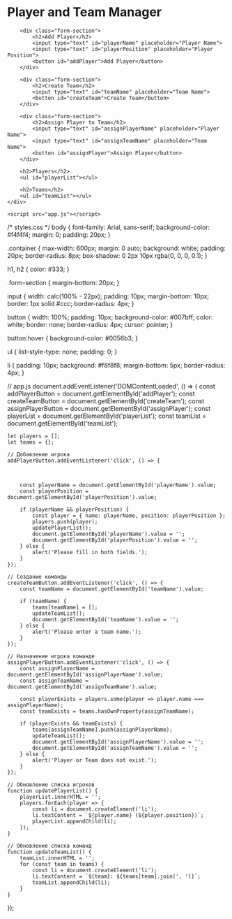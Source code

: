 <!DOCTYPE html>
<html lang="en">
<head>
    <meta charset="UTF-8">
    <meta name="viewport" content="width=device-width, initial-scale=1.0">
    <title>Player and Team Manager</title>
    <link rel="stylesheet" href="styles.css">
</head>
<body>
    <div class="container">
        <h1>Player and Team Manager</h1>

        <div class="form-section">
            <h2>Add Player</h2>
            <input type="text" id="playerName" placeholder="Player Name">
            <input type="text" id="playerPosition" placeholder="Player Position">
            <button id="addPlayer">Add Player</button>
        </div>

        <div class="form-section">
            <h2>Create Team</h2>
            <input type="text" id="teamName" placeholder="Team Name">
            <button id="createTeam">Create Team</button>
        </div>

        <div class="form-section">
            <h2>Assign Player to Team</h2>
            <input type="text" id="assignPlayerName" placeholder="Player Name">
            <input type="text" id="assignTeamName" placeholder="Team Name">
            <button id="assignPlayer">Assign Player</button>
        </div>

        <h2>Players</h2>
        <ul id="playerList"></ul>

        <h2>Teams</h2>
        <ul id="teamList"></ul>
    </div>

    <script src="app.js"></script>
</body>
</html>


/* styles.css */
body {
    font-family: Arial, sans-serif;
    background-color: #f4f4f4;
    margin: 0;
    padding: 20px;
}

.container {
    max-width: 600px;
    margin: 0 auto;
    background: white;
    padding: 20px;
    border-radius: 8px;
    box-shadow: 0 2px 10px rgba(0, 0, 0, 0.1);
}

h1, h2 {
    color: #333;
}

.form-section {
    margin-bottom: 20px;
}

input {
    width: calc(100% - 22px);
    padding: 10px;
    margin-bottom: 10px;
    border: 1px solid #ccc;
    border-radius: 4px;
}

button {
    width: 100%;
    padding: 10px;
    background-color: #007bff;
    color: white;
    border: none;
    border-radius: 4px;
    cursor: pointer;
}

button:hover {
    background-color: #0056b3;
}

ul {
    list-style-type: none;
    padding: 0;
}

li {
    padding: 10px;
    background: #f8f8f8;
    margin-bottom: 5px;
    border-radius: 4px;
}

// app.js
document.addEventListener('DOMContentLoaded', () => {
    const addPlayerButton = document.getElementById('addPlayer');
    const createTeamButton = document.getElementById('createTeam');
    const assignPlayerButton = document.getElementById('assignPlayer');
    const playerList = document.getElementById('playerList');
    const teamList = document.getElementById('teamList');

    let players = [];
    let teams = {};

    // Добавление игрока
    addPlayerButton.addEventListener('click', () => {



        const playerName = document.getElementById('playerName').value;
        const playerPosition = document.getElementById('playerPosition').value;

        if (playerName && playerPosition) {
            const player = { name: playerName, position: playerPosition };
            players.push(player);
            updatePlayerList();
            document.getElementById('playerName').value = '';
            document.getElementById('playerPosition').value = '';
        } else {
            alert('Please fill in both fields.');
        }
    });

    // Создание команды
    createTeamButton.addEventListener('click', () => {
        const teamName = document.getElementById('teamName').value;

        if (teamName) {
            teams[teamName] = [];
            updateTeamList();
            document.getElementById('teamName').value = '';
        } else {
            alert('Please enter a team name.');
        }
    });

    // Назначение игрока команде
    assignPlayerButton.addEventListener('click', () => {
        const assignPlayerName = document.getElementById('assignPlayerName').value;
        const assignTeamName = document.getElementById('assignTeamName').value;

        const playerExists = players.some(player => player.name === assignPlayerName);
        const teamExists = teams.hasOwnProperty(assignTeamName);

        if (playerExists && teamExists) {
            teams[assignTeamName].push(assignPlayerName);
            updateTeamList();
            document.getElementById('assignPlayerName').value = '';
            document.getElementById('assignTeamName').value = '';
        } else {
            alert('Player or Team does not exist.');
        }
    });

    // Обновление списка игроков
    function updatePlayerList() {
        playerList.innerHTML = '';
        players.forEach(player => {
            const li = document.createElement('li');
            li.textContent = `${player.name} (${player.position})`;
            playerList.appendChild(li);
        });
    }

    // Обновление списка команд
    function updateTeamList() {
        teamList.innerHTML = '';
        for (const team in teams) {
            const li = document.createElement('li');
            li.textContent = `${team}: ${teams[team].join(', ')}`;
            teamList.appendChild(li);
        }
    }
});

